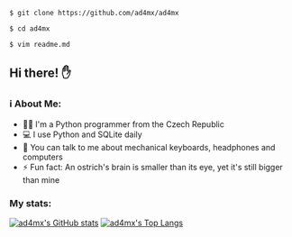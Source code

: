 
`$ git clone https://github.com/ad4mx/ad4mx`

`$ cd ad4mx`

`$ vim readme.md`
## Hi there! ✋
### ℹ About Me:
- 👨‍💻 I'm a Python programmer from the Czech Republic
- 💻 I use Python and SQLite daily
- 💬 You can talk to me about mechanical keyboards, headphones and computers
- ⚡ Fun fact: An ostrich's brain is smaller than its eye, yet it's still bigger than mine

### My stats:
[![ad4mx's GitHub stats](https://github-readme-stats.vercel.app/api?username=ad4mx&show_icons=true&theme=ayu-mirage&hide_border=true)](https://github.com/anuraghazra/github-readme-stats)
[![ad4mx's Top Langs](https://github-readme-stats.vercel.app/api/top-langs/?username=ad4mx&layout=compact&theme=ayu-mirage&hide_border=true)](https://github.com/anuraghazra/github-readme-stats)
